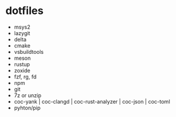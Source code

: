 # dotfiles

 - msys2
 - lazygit
 - delta
 - cmake
 - vsbuildtools
 - meson
 - rustup
 - zoxide
 - fzf, rg, fd
 - npm
 - git
 - 7z or unzip
 - coc-yank | coc-clangd | coc-rust-analyzer | coc-json | coc-toml
 - pyhton/pip
